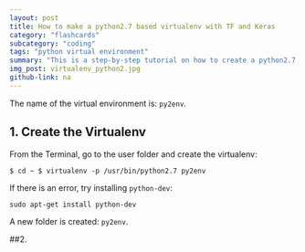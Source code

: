 ```yaml
---
layout: post
title: How to make a python2.7 based virtualenv with TF and Keras
category: "flashcards"
subcategory: "coding"
tags: "python virtual environment"
summary: "This is a step-by-step tutorial on how to create a python2.7 virtual environment. The venv is loaded with Deep Learning Frameworks: Tensorflow, Keras"
img_post: virtualenv_python2.jpg
github-link: na
---
```


The name of the virtual environment is: `py2env`.

## 1. Create the Virtualenv 

From the Terminal, go to the user folder and create the virtualenv:

`$ cd ~
 $ virtualenv -p /usr/bin/python2.7 py2env `

If there is an error, try installing `python-dev`:

` sudo apt-get install python-dev `


A new folder is created: `py2env`.

##2. 


